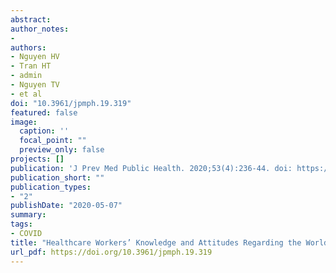 ```yaml
---
abstract:
author_notes:
- 
authors:
- Nguyen HV
- Tran HT
- admin
- Nguyen TV
- et al
doi: "10.3961/jpmph.19.319"
featured: false
image:
  caption: ''
  focal_point: ""
  preview_only: false
projects: []
publication: 'J Prev Med Public Health. 2020;53(4):236-44. doi: https://doi.org/10.3961/jpmph.19.319'
publication_short: ""
publication_types:
- "2"
publishDate: "2020-05-07"
summary: 
tags:
- COVID
title: "Healthcare Workers’ Knowledge and Attitudes Regarding the World Health Organization’s “My 5 Moments for Hand Hygiene”: Evidence From a Vietnamese Central General Hospital"
url_pdf: https://doi.org/10.3961/jpmph.19.319
---
```

